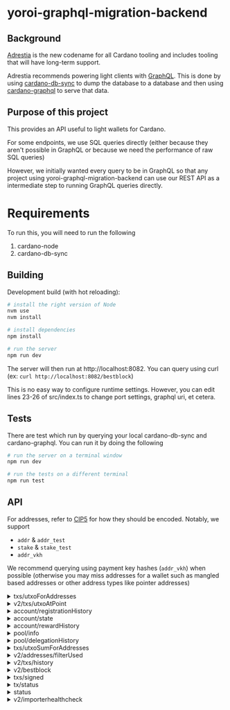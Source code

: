 # yoroi-graphql-migration-backend

## Background

[Adrestia](https://github.com/input-output-hk/adrestia) is the new codename for all Cardano tooling and includes tooling that will have long-term support.

Adrestia recommends powering light clients with [GraphQL](https://graphql.org/). This is done by using [cardano-db-sync](https://github.com/input-output-hk/cardano-db-sync) to dump the database to a database and then using [cardano-graphql](https://github.com/input-output-hk/cardano-graphql) to serve that data.

## Purpose of this project

This provides an API useful to light wallets for Cardano.

For some endpoints, we use SQL queries directly (either because they aren't possible in GraphQL or because we need the performance of raw SQL queries)

However, we initially wanted every query to be in GraphQL so that any project using yoroi-graphql-migration-backend can use our REST API as a intermediate step to running GraphQL queries directly.

# Requirements

To run this, you will need to run the following

1) cardano-node
2) cardano-db-sync

## Building

Development build (with hot reloading):
```bash
# install the right version of Node
nvm use
nvm install

# install dependencies
npm install

# run the server
npm run dev
```

The server will then run at http://localhost:8082. You can query using curl (ex: `curl http://localhost:8082/bestblock`)

This is no easy way to configure runtime settings. However, you can edit lines 23-26 of src/index.ts to change port settings, graphql uri, et cetera.

## Tests

There are test which run by querying your local cardano-db-sync and cardano-graphql. You can run it by doing the following
```bash
# run the server on a terminal window
npm run dev

# run the tests on a different terminal
npm run test
```

## API

For addresses, refer to [CIP5](https://github.com/cardano-foundation/CIPs/tree/master/CIP5) for how they should be encoded. Notably, we support

- `addr` & `addr_test`
- `stake` & `stake_test`
- `addr_vkh`

We recommend querying using payment key hashes (`addr_vkh`) when possible (otherwise you may miss addresses for a wallet such as mangled based addresses or other address types like pointer addresses)

<details>
  <summary>txs/utxoForAddresses</summary>
  Input

  Up to 50 addresses in the request

  ```js
  {
    // byron addresses, bech32 address, bech32 stake addresses or addr_vkh
    addresses: Array<string>
  }
  ```

  Output

  ```js
  Array<{
    utxo_id: string, // concat tx_hash and tx_index
    tx_hash: string,
    tx_index: number,
    block_num: number, // NOTE: not slot_no
    receiver: string,
    amount: string,
    assets: Asset[],
  }>
  ```
</details>

<details>
  <summary>v2/txs/utxoAtPoint</summary>
  This endpoint is based on the current `/txs/utxoForAddresses`. It adds capabilities for passing a reference block and pagination information.


  This endpoint basically takes a "snapshot" of how was the UTxO information for the given addresses up to `referenceBlock`, meaning UTxOs created in transactions from blocks after `referenceBlockHash` won't be included, but also that UTxOs spent only in blocks after `referenceBlockHash` will actually be included in the response.
  
  OBS: we don't actually take snapshots, such information can be inferred from on-chain data.

  Input

  Up to 50 addresses in the request

  ```js
  {
    // byron addresses, bech32 address, bech32 stake addresses or addr_vkh
    addresses: Array<string>,
    page: number,
    pageSize: number,
    referenceBlockHash?: string // the hash of the block
  }
  ```

  Output

  ```js
  Array<{
    utxo_id: string, // concat tx_hash and tx_index
    tx_hash: string,
    tx_index: number,
    block_num: number, // NOTE: not slot_no
    receiver: string,
    amount: string,
    assets: Asset[],
  }>
  ```
</details>

<details>
  <summary>account/registrationHistory</summary>
  Input

  ```js
  {
    // bech32 stake address
    addresses: Array<string>
  }
  ```

  Output

  ```js
  {
    [addresses: string]: Array<{|
      slot: number,
      txIndex: number,
      certIndex: number,
      certType: "StakeRegistration"|"StakeDeregistration",
    |}>
  }
  ```
</details>
<details>
  <summary>account/state</summary>
  Input

  ```js
  {
    // bech32 stake addresses
    addresses: Array<string>
  }
  ```

  Output

  ```js
  {
    [addresses: string]: null | {|
      poolOperator: null, // not implemented yet
      remainingAmount: string, // current remaining awards
      rewards: string, //all the rewards every added (not implemented yet)
      withdrawals: string // all the withdrawals that have ever happened (not implemented yet)
    |}
  }
  ```
</details>
<details>
  <summary>account/rewardHistory</summary>
  Input

  ```js
  {
    // bech32 stake address
    addresses: Array<string>
  }
  ```

  Output

  ```js
  {
    [addresses: string]: Array<{
      epoch: number,
      reward: string,
      poolHash: string,
    }>
  }
  ```
</details>
<details>
  <summary>pool/info</summary>
  Input

  ```js
  {
    poolIds: Array<string> // operator key (pool id)
  }
  ```

  Output

  ```js
  {
    [poolId: string]: null | {|
      info: {
        name?: string,
        description?: string,
        ticker?: string,
        ... // other stuff from SMASH.
      },
      history: Array<{|
        epoch: number,
        slot: number,
        tx_ordinal: number
        cert_ordinal: number
        payload: Certificate // see `v2/txs/history`
      |}>
    |}
  }
 ```
</details>
<details>
  <summary>pool/delegationHistory</summary>
  Input

  ```js
  {
    poolRanges: Dictionary<string, Dictionary<string, {fromEpoch: number, toEpoch?: number}>> // operator key (pool id), fromEpoch and toEpoch are inclusive
  }
  ```

  Output

  ```js
  [
    {|
        epoch: number;    
        poolHash: string;
        slot: number;
        tx_ordinal: number
        cert_ordinal: number;
        payload: Certificate | null;
        info: {
            name?: string;
            description?: string;
            ticket?: string;
            homepage?: string;
        }
    |}
  ]
```
</details>
<details>
  <summary>txs/utxoSumForAddresses</summary>
  Input

  Up to 50 addresses in the request

  ```js
  {
    addresses: Array<string>
  }
  ```

  Output

  ```js
  {
    sum: ?string,
    tokensBalance: [
      amount: string,
      assetId: string
    ]
  }
  ```
</details>
<details>
  <summary>v2/addresses/filterUsed</summary>
  Input

  Up to 50 addresses in the request

  ```js
  {
    // byron addresses, bech32 address or addr_vkh
    addresses: Array<string>
  }
  ```

  Output

  ```js
  Array<string>
  ```
</details>
<details>
  <summary>v2/txs/history</summary>
  Since short rollbacks are common (by design) in Cardano Shelley, your app needs to be ready for this. The pagination mechanism should help make this easy for you.

  To handle pagination, we use an `after` and `untilBlock` field that refers to positions inside the chain. Usually, pagination works as follows:
  1) Query the `bestblock` endpoint to get the current tip of the chain (and call this `untilBlock`)
  2) Look up the last transaction your application has saved locally (and call this `after`)
  3) Query everything between `untilBlock` and `after`. If `untilBlock` no long exists, requery. If `after` no long exists, mark the transaction as failed and re-query with an earlier transaction
  4) If more results were returned than the maximum responses you can receive for one query, find the most recent transction included in the response and set this as the new `after` and then query again (with the same value for `untilBlock`)

  **Note**: this endpoint will throw an error if either the `untilBlock` or `after` fields no longer exist inside the blockchain (allowing your app to handle rollbacks). Notably, the error codes are
  - 'REFERENCE_BLOCK_MISMATCH'
  - 'REFERENCE_TX_NOT_FOUND'
  - 'REFERENCE_BEST_BLOCK_MISMATCH'

  Input

  Up to 50 addresses in the request

  ```js
  {
    // byron addresses, bech32 address, bech32 stake addresses or addr_vkh
    addresses: Array<string>,
    // omitting "after" means you query starting from the genesis block
    after?: {
      block: string, // block hash
      tx: string, // tx hash
    },
    untilBlock: string, // block hash - inclusive
  }
  ```

  Output

  Up to `50` transactions are returned. Use pagination with the `after` field to get more.

  ```js
  Array<{
    // information that is only present if block is included in the blockchain
    block_num: null | number,
    block_hash: null | string,
    tx_ordinal: null | number,
    time: null | string, // timestamp with timezone
    epoch: null | number,
    slot: null | number,

    // information that is always present
    type: 'byron' | 'shelley',
    hash: string,
    last_update: string, // timestamp with timezone
    tx_state: 'Successful' | 'Failed' | 'Pending',
    inputs: Array<{ // these will be ordered by the input transaction id asc
      address: string,
      amount: string,
      id: string, // concatenation of txHash || index
      index: number,
      txHash: string, 
      assets: Asset[]
    }>,
    collateral_inputs: Array<{
      address: string,
      amount: string,
      id: string, // concatenation of txHash || index
      index: number,
      txHash: string,
      assets: Asset[]
    }>,
    outputs: Array<{ //these will be ordered by transaction index asc.
      address: string,
      amount: string,
      assets: Asset[]
    }>,
    withdrawals: Array<{| address: string, // hex
      amount: string
    |}>,
    certificates: Array<{|
      kind: 'StakeRegistration',
      rewardAddress:string, //hex
    |} | {|
      kind: 'StakeDeregistration',
      rewardAddress:string, // hex
    |} | {|
      kind: 'StakeDelegation',
      rewardAddress:string, // hex
      poolKeyHash: string, // hex
    |} | {|
      kind: 'PoolRegistration',
      poolParams: {|
        operator: string, // hex
        vrfKeyHash: string, // hex
        pledge: string,
        cost: string,
        margin: number,
        rewardAccount: string, // hex
        poolOwners: Array<string>,  // hex
        relays: Array<{| ipv4: string|null,
          ipv6: string|null,
          dnsName: string|null,
          dnsSrvName: string|null,
          port: string|null |}>,
        poolMetadata: null | {|
          url: string,
          metadataHash: string, //hex
        |},
      |},
    |} | {|
      type: 'PoolRetirement',
      poolKeyHash: string, // hex
      epoch: number,
    |} {|
      type: 'MoveInstantaneousRewardsCert',
      rewards: { [addresses: string]: string } // dictionary of stake addresses to their reward amounts in lovelace
      pot: 0 | 1 // 0 = Reserves, 1 = Treasury
    |}>,
    valid_contract: boolean, // False if the contract is invalid. True if the contract is valid or there is no contract.
    script_size: number, // The sum of the script sizes (in bytes) of scripts in the transaction.
  }>
  ```
</details>
<details>
  <summary>v2/bestblock</summary>
  Input

  None (GET request)

  Output

  ```js
  {
    // 0 if no blocks in db
    height: number,
    // null when no blocks in db
    epoch: null | number,
    slot: null | number,
    hash: null | string,
  }
  ```
</details>
<details>
  <summary>txs/signed</summary>
  Input

  ```js
  {
    // base64 encoding of the transaction
    signedTx: string,
  }
  ```

  Output

  ```js
  []
  ```
</details>
<details>
  <summary>tx/status</summary>
  This endpoint is used to return the current on-chain status of up to 100 transactions, given their ids. Currently, we return only the depth, meaning the number of blocks on top of the transactions

  Input

  ```
  {
    "txHashes": string[]
  }
  ```

  Output: the `txHashes` sent in the request are transformed into keys under the `depth` field, and the value corresponding to this key will be the number of blocks on top of the transaction

  ```
  {
    "depth": {
      "<txHash>": number
    }
  }
  ```


</details>
<details>
  <summary>status</summary>

  This endpoint is used to test whether or not the server can still be reached and get any manually flagged errors.

  Input

  None (GET request)

  Output

  ```js
  {
    isServerOk: boolean, // heartbeat endpoint for server. IF you want the node status, use v2/importerhealthcheck instead
    isMaintenance: boolean, // manually set and indicates you should disable ADA integration in your app until it returns false. Use to avoid weird app-side behavior during server upgrades.
    serverTime: number, // in millisecond unix time
  }
  ```
</details>
<details>
  <summary>v2/importerhealthcheck</summary>
  This endpoint is used to check whether or not the underlying node is properly syncing

  Input

  None (GET request)

  Output

  200 status if things look good. Error if node is not syncing


</details>

